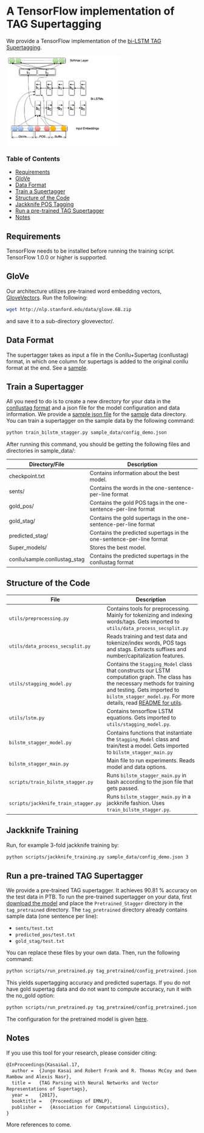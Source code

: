 # A TensorFlow implementation of TAG Supertagging

We provide a TensorFlow implementation of the [bi-LSTM TAG Supertagging](http://www.aclweb.org/anthology/D17-1180).

<img src="/images/bilstm.png" width="300">

### Table of Contents  
* [Requirements](#requirements)  
* [GloVe](#glove)
* [Data Format](#data)
* [Train a Supertagger](#train)
* [Structure of the Code](#structure)
* [Jackknife POS Tagging](#jackknife)
* [Run a pre-trained TAG Supertagger](#pretrained)
* [Notes](#notes)

## Requirements

TensorFlow needs to be installed before running the training script.
TensorFlow 1.0.0 or higher is supported. 

## GloVe

Our architecture utilizes pre-trained word embedding vectors, [GloveVectors](http://nlp.stanford.edu/projects/glove/). Run the following:
```bash
wget http://nlp.stanford.edu/data/glove.6B.zip 
```
and save it to a sub-directory glovevector/. 

## <a name="data"></a>Data Format
The supertagger takes as input a file in the Conllu+Supertag (conllustag) format, in which one column for supertags is added to the original conllu format at the end. See a [sample](sample_data/conllu/sample.conllustag).

## <a name="train"></a>Train a Supertagger
All you need to do is to create a new directory for your data in the [conllustag format](#data) and a json file for the model configuration and data information. We provide a [sample json file](sample_data/config_demo.json) for the [sample](sample_data) data directory. You can train a supertagger on the sample data by the following command:
```bash
python train_bilstm_stagger.py sample_data/config_demo.json
```
After running this command, you should be getting the following files and directories in sample_data/:

| Directory/File | Description |
|------|--------|
|checkpoint.txt|Contains information about the best model.|
|sents/|Contains the words in the one-sentence-per-line format|
|gold_pos/|Contains the gold POS tags in the one-sentence-per-line format|
|gold_stag/|Contains the gold supertags in the one-sentence-per-line format|
|predicted_stag/|Contains the predicted supertags in the one-sentence-per-line format|
|Super_models/|Stores the best model.|
|conllu/sample.conllustag_stag|Contains the predicted supertags in the conllustag format|

## <a name="structure"></a>Structure of the Code
| File | Description |
|------|--------|
|``utils/preprocessing.py``|Contains tools for preprocessing. Mainly for tokenizing and indexing words/tags. Gets imported to ``utils/data_process_secsplit.py``|
|``utils/data_process_secsplit.py``|Reads training and test data and tokenize/index words, POS tags and stags. Extracts suffixes and number/capitalization features.|
|``utils/stagging_model.py``|Contains the ``Stagging_Model`` class that constructs our LSTM computation graph. The class has the necessary methods for training and testing. Gets imported to ``bilstm_stagger_model.py``. For more details, read [README for utils](utils/README.md).|
|``utils/lstm.py``|Contains tensorflow LSTM equations. Gets imported to ``utils/stagging_model.py``.|
|``bilstm_stagger_model.py``|Contains functions that instantiate the ``Stagging_Model`` class and train/test a model. Gets imported to ``bilstm_stagger_main.py``|
|``bilstm_stagger_main.py``|Main file to run experiments. Reads model and data options.|
|``scripts/train_bilstm_stagger.py``|Runs ``bilstm_stagger_main.py`` in bash according to the json file that gets passed.|
|``scripts/jackknife_train_stagger.py``|Runs ``bilstm_stagger_main.py`` in a jackknife fashion. Uses ``train_bilstm_stagger.py``.|
## <a name="jackknife"></a>Jackknife Training

Run, for example 3-fold jackknife training by:
```bash
python scripts/jackknife_training.py sample_data/config_demo.json 3
```

## <a name="pretrained"></a>Run a pre-trained TAG Supertagger

We provide a pre-trained TAG supertagger.
It achieves 90.81 % accuracy on the test data in PTB.
To run the pre-trained supertagger on your data, first [download the model](https://drive.google.com/drive/folders/1CzL7i0jnGT9BhQkM8vmiR-JbRohjIBZI?usp=sharing) and place the ``Pretrained_Stagger`` directory in the ``tag_pretrained`` directory. The ``tag_pretrained`` directory already contains sample data (one sentence per line):

* ``sents/test.txt`` 
* ``predicted_pos/test.txt``
* ``gold_stag/test.txt``

You can replace these files by your own data.
Then, run the following command:
```bash
python scripts/run_pretrained.py tag_pretrained/config_pretrained.json tag_pretrained/Pretrained_Stagger/best_model 
```
This yields supertagging accuracy and predicted supertags.
If you do not have gold supertag data and do not want to compute accuracy, run it with the no_gold option:

```bash
python scripts/run_pretrained.py tag_pretrained/config_pretrained.json tag_pretrained/Pretrained_Stagger/best_model --no_gold
```
The configuration for the pretrained model is given [here](tag_pretrained/README.md).

## Notes

If you use this tool for your research, please consider citing:
```
@InProceedings{Kasai&al.17,
  author =  {Jungo Kasai and Robert Frank and R. Thomas McCoy and Owen Rambow and Alexis Nasr},
  title =   {TAG Parsing with Neural Networks and Vector Representations of Supertags},
  year =    {2017},  
  booktitle =   {Proceedings of EMNLP},  
  publisher =   {Association for Computational Linguistics},
}
```
More references to come.
